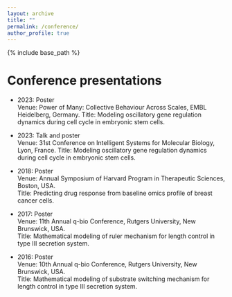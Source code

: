 ```yaml
---
layout: archive
title: ""
permalink: /conference/
author_profile: true
---
```


{% include base_path %}

Conference presentations
======
* 2023: Poster \
  Venue: Power of Many: Collective Behaviour Across Scales, EMBL Heidelberg, Germany.
  Title: Modeling oscillatory gene regulation dynamics during cell cycle in embryonic stem cells.
  
* 2023: Talk and poster \
  Venue: 31st Conference on Intelligent Systems for Molecular Biology, Lyon, France.
  Title: Modeling oscillatory gene regulation dynamics during cell cycle in embryonic stem cells.
  
* 2018: Poster\
  Venue: Annual Symposium of Harvard Program in Therapeutic Sciences, Boston, USA.\
  Title: Predicting drug response from baseline omics profile of breast cancer cells.
  
* 2017: Poster\
  Venue: 11th Annual q-bio Conference, Rutgers University, New Brunswick, USA.\
  Title: Mathematical modeling of ruler mechanism for length control in type III secretion system.
  
* 2016: Poster\
  Venue: 10th Annual q-bio Conference, Rutgers University, New Brunswick, USA.\
  Title: Mathematical modeling of substrate switching mechanism for length control in type III secretion system.
